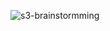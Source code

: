 
![s3-brainstormming](https://github.com/user-attachments/assets/b0c892df-91f5-4feb-bf39-86741519a045)
